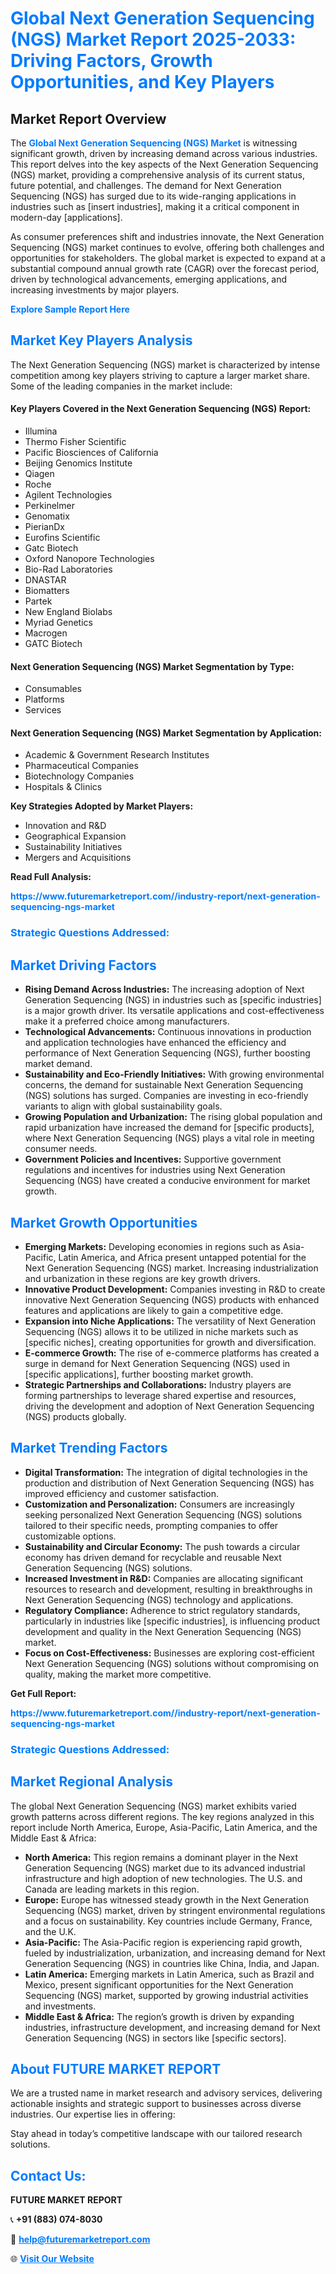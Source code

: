 <h1 style="color: #007BFF;">Global Next Generation Sequencing (NGS) Market Report 2025-2033: Driving Factors, Growth Opportunities, and Key Players</h1>

<section id="overview">
<h2>Market Report Overview</h2>
<p>The <a href="https://www.futuremarketreport.com//industry-report/next-generation-sequencing-ngs-market" style="color: #007BFF; text-decoration: none;"><strong>Global Next Generation Sequencing (NGS) Market</strong></a> is witnessing significant growth, driven by increasing demand across various industries. This report delves into the key aspects of the Next Generation Sequencing (NGS) market, providing a comprehensive analysis of its current status, future potential, and challenges. The demand for Next Generation Sequencing (NGS) has surged due to its wide-ranging applications in industries such as [insert industries], making it a critical component in modern-day [applications].</p>
<p>As consumer preferences shift and industries innovate, the Next Generation Sequencing (NGS) market continues to evolve, offering both challenges and opportunities for stakeholders. The global market is expected to expand at a substantial compound annual growth rate (CAGR) over the forecast period, driven by technological advancements, emerging applications, and increasing investments by major players.</p>
</section>

<section id="overview">
<p><a href="https://www.futuremarketreport.com//request-sample/reportId=61452" style="color: #007BFF; text-decoration: none;"><strong>Explore Sample Report Here</strong></a></p>
</section>

<section id="key-players">
<h2 style="color: #007BFF;">Market Key Players Analysis</h2>
<p>The Next Generation Sequencing (NGS) market is characterized by intense competition among key players striving to capture a larger market share. Some of the leading companies in the market include:</p>
<h4>Key Players Covered in the Next Generation Sequencing (NGS) Report:</h4>
<ul><li>Illumina</li><li>Thermo Fisher Scientific</li><li>Pacific Biosciences of California</li><li>Beijing Genomics Institute</li><li>Qiagen</li><li>Roche</li><li>Agilent Technologies</li><li>Perkinelmer</li><li>Genomatix</li><li>PierianDx</li><li>Eurofins Scientific</li><li>Gatc Biotech</li><li>Oxford Nanopore Technologies</li><li>Bio-Rad Laboratories</li><li>DNASTAR</li><li>Biomatters</li><li>Partek</li><li>New England Biolabs</li><li>Myriad Genetics</li><li>Macrogen</li><li>GATC Biotech</li></ul>
<h4>Next Generation Sequencing (NGS) Market Segmentation by Type:</h4>
<ul><li>Consumables</li><li>Platforms</li><li>Services</li></ul>

<h4>Next Generation Sequencing (NGS) Market Segmentation by Application:</h4>
<ul><li>Academic &amp; Government Research Institutes</li><li>Pharmaceutical Companies</li><li>Biotechnology Companies</li><li>Hospitals &amp; Clinics</li></ul>
<p><strong>Key Strategies Adopted by Market Players:</strong></p>
<ul>
<li>Innovation and R&D</li>
<li>Geographical Expansion</li>
<li>Sustainability Initiatives</li>
<li>Mergers and Acquisitions</li>
</ul>
</section>

<section>
<p><strong>Read Full Analysis: </strong></p><a href="https://www.futuremarketreport.com//industry-report/next-generation-sequencing-ngs-market" style="color: #007BFF; text-decoration: none;"><strong>https://www.futuremarketreport.com//industry-report/next-generation-sequencing-ngs-market</strong></a>
<h3 style="color: #007BFF;">Strategic Questions Addressed:</h3>
</section>

<section id="driving-factors">
<h2 style="color: #007BFF;">Market Driving Factors</h2>
<ul>
<li><strong>Rising Demand Across Industries:</strong> The increasing adoption of Next Generation Sequencing (NGS) in industries such as [specific industries] is a major growth driver. Its versatile applications and cost-effectiveness make it a preferred choice among manufacturers.</li>
<li><strong>Technological Advancements:</strong> Continuous innovations in production and application technologies have enhanced the efficiency and performance of Next Generation Sequencing (NGS), further boosting market demand.</li>
<li><strong>Sustainability and Eco-Friendly Initiatives:</strong> With growing environmental concerns, the demand for sustainable Next Generation Sequencing (NGS) solutions has surged. Companies are investing in eco-friendly variants to align with global sustainability goals.</li>
<li><strong>Growing Population and Urbanization:</strong> The rising global population and rapid urbanization have increased the demand for [specific products], where Next Generation Sequencing (NGS) plays a vital role in meeting consumer needs.</li>
<li><strong>Government Policies and Incentives:</strong> Supportive government regulations and incentives for industries using Next Generation Sequencing (NGS) have created a conducive environment for market growth.</li>
</ul>
</section>

<section id="growth-opportunities">
<h2 style="color: #007BFF;">Market Growth Opportunities</h2>
<ul>
<li><strong>Emerging Markets:</strong> Developing economies in regions such as Asia-Pacific, Latin America, and Africa present untapped potential for the Next Generation Sequencing (NGS) market. Increasing industrialization and urbanization in these regions are key growth drivers.</li>
<li><strong>Innovative Product Development:</strong> Companies investing in R&D to create innovative Next Generation Sequencing (NGS) products with enhanced features and applications are likely to gain a competitive edge.</li>
<li><strong>Expansion into Niche Applications:</strong> The versatility of Next Generation Sequencing (NGS) allows it to be utilized in niche markets such as [specific niches], creating opportunities for growth and diversification.</li>
<li><strong>E-commerce Growth:</strong> The rise of e-commerce platforms has created a surge in demand for Next Generation Sequencing (NGS) used in [specific applications], further boosting market growth.</li>
<li><strong>Strategic Partnerships and Collaborations:</strong> Industry players are forming partnerships to leverage shared expertise and resources, driving the development and adoption of Next Generation Sequencing (NGS) products globally.</li>
</ul>
</section>

<section id="trending-factors">
<h2 style="color: #007BFF;">Market Trending Factors</h2>
<ul>
<li><strong>Digital Transformation:</strong> The integration of digital technologies in the production and distribution of Next Generation Sequencing (NGS) has improved efficiency and customer satisfaction.</li>
<li><strong>Customization and Personalization:</strong> Consumers are increasingly seeking personalized Next Generation Sequencing (NGS) solutions tailored to their specific needs, prompting companies to offer customizable options.</li>
<li><strong>Sustainability and Circular Economy:</strong> The push towards a circular economy has driven demand for recyclable and reusable Next Generation Sequencing (NGS) solutions.</li>
<li><strong>Increased Investment in R&D:</strong> Companies are allocating significant resources to research and development, resulting in breakthroughs in Next Generation Sequencing (NGS) technology and applications.</li>
<li><strong>Regulatory Compliance:</strong> Adherence to strict regulatory standards, particularly in industries like [specific industries], is influencing product development and quality in the Next Generation Sequencing (NGS) market.</li>
<li><strong>Focus on Cost-Effectiveness:</strong> Businesses are exploring cost-efficient Next Generation Sequencing (NGS) solutions without compromising on quality, making the market more competitive.</li>
</ul>
</section>

<section>
<p><strong>Get Full Report: </strong></p><a href="https://www.futuremarketreport.com//industry-report/next-generation-sequencing-ngs-market" style="color: #007BFF; text-decoration: none;"><strong>https://www.futuremarketreport.com//industry-report/next-generation-sequencing-ngs-market</strong></a>
<h3 style="color: #007BFF;">Strategic Questions Addressed:</h3>
</section>


<section id="regional-analysis">
<h2 style="color: #007BFF;">Market Regional Analysis</h2>
<p>The global Next Generation Sequencing (NGS) market exhibits varied growth patterns across different regions. The key regions analyzed in this report include North America, Europe, Asia-Pacific, Latin America, and the Middle East & Africa:</p>
<ul>
<li><strong>North America:</strong> This region remains a dominant player in the Next Generation Sequencing (NGS) market due to its advanced industrial infrastructure and high adoption of new technologies. The U.S. and Canada are leading markets in this region.</li>
<li><strong>Europe:</strong> Europe has witnessed steady growth in the Next Generation Sequencing (NGS) market, driven by stringent environmental regulations and a focus on sustainability. Key countries include Germany, France, and the U.K.</li>
<li><strong>Asia-Pacific:</strong> The Asia-Pacific region is experiencing rapid growth, fueled by industrialization, urbanization, and increasing demand for Next Generation Sequencing (NGS) in countries like China, India, and Japan.</li>
<li><strong>Latin America:</strong> Emerging markets in Latin America, such as Brazil and Mexico, present significant opportunities for the Next Generation Sequencing (NGS) market, supported by growing industrial activities and investments.</li>
<li><strong>Middle East & Africa:</strong> The region’s growth is driven by expanding industries, infrastructure development, and increasing demand for Next Generation Sequencing (NGS) in sectors like [specific sectors].</li>
</ul>
</section>

<footer>
<h2 style="color: #007BFF;">About FUTURE MARKET REPORT</h2>
<p>We are a trusted name in market research and advisory services, delivering actionable insights and strategic support to businesses across diverse industries. Our expertise lies in offering:</p>

<p>Stay ahead in today’s competitive landscape with our tailored research solutions.</p>

<h2 style="color: #007BFF;">Contact Us:</h2>
<p><strong>FUTURE MARKET REPORT</strong></p>
<p>📞 <strong>+91 (883) 074-8030</strong></p>
<p>📧 <strong><a href="mailto:help@futuremarketreport.com" style="color: #007BFF;">help@futuremarketreport.com</a></strong></p>
<p>🌐 <strong><a href="https://www.futuremarketreport.com/" style="color: #007BFF;">Visit Our Website</a></strong></p>
</footer>